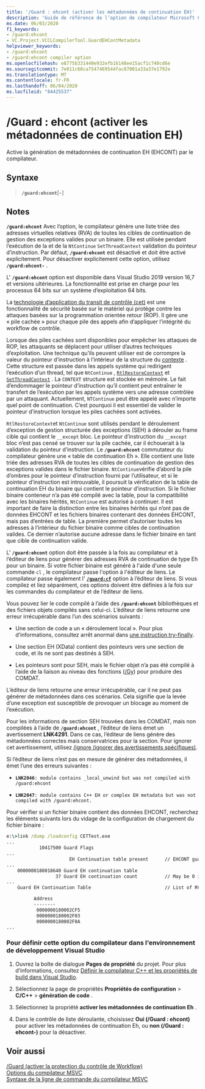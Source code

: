 ```yaml
---
title: '/Guard : ehcont (activer les métadonnées de continuation EH)'
description: 'Guide de référence de l’option de compilateur Microsoft C++/Guard : ehcont.'
ms.date: 06/03/2020
f1_keywords:
- /guard:ehcont
- VC.Project.VCCLCompilerTool.GuardEHContMetadata
helpviewer_keywords:
- /guard:ehcont
- /guard:ehcont compiler option
ms.openlocfilehash: e8775b331440e932efb16148ee15acf1c740cd6e
ms.sourcegitcommit: 7e011c68ca7547469544fac87001a33a37e1792e
ms.translationtype: MT
ms.contentlocale: fr-FR
ms.lasthandoff: 06/04/2020
ms.locfileid: "84425537"
---
```

# <a name="guardehcont-enable-eh-continuation-metadata"></a>/Guard : ehcont (activer les métadonnées de continuation EH)

Active la génération de métadonnées de continuation EH (EHCONT) par le compilateur.

## <a name="syntax"></a>Syntaxe

> **`/guard:ehcont`**[**`-`**]

## <a name="remarks"></a>Notes

**`/guard:ehcont`** Avec l’option, le compilateur génère une liste triée des adresses virtuelles relatives (RVA) de toutes les cibles de continuation de gestion des exceptions valides pour un binaire. Elle est utilisée pendant l’exécution de la et de la `NtContinue` `SetThreadContext` validation du pointeur d’instruction. Par défaut, **`/guard:ehcont`** est désactivé et doit être activé explicitement. Pour désactiver explicitement cette option, utilisez **`/guard:ehcont-`** .

L' **`/guard:ehcont`** option est disponible dans Visual Studio 2019 version 16,7 et versions ultérieures. La fonctionnalité est prise en charge pour les processus 64 bits sur un système d’exploitation 64 bits.

La [technologie d’application du transit de contrôle (cet)](https://software.intel.com/sites/default/files/managed/4d/2a/control-flow-enforcement-technology-preview.pdf) est une fonctionnalité de sécurité basée sur le matériel qui protège contre les attaques basées sur la programmation orientée retour (ROP). Il gère une « pile cachée » pour chaque pile des appels afin d’appliquer l’intégrité du workflow de contrôle.

Lorsque des piles cachées sont disponibles pour empêcher les attaques de ROP, les attaquants se déplacent pour utiliser d’autres techniques d’exploitation. Une technique qu’ils peuvent utiliser est de corrompre la valeur du pointeur d’instruction à l’intérieur de la structure du [contexte](/windows/win32/api/winnt/ns-winnt-context) . Cette structure est passée dans les appels système qui redirigent l’exécution d’un thread, tel que `NtContinue` , [`RtlRestoreContext`](/windows/win32/api/winnt/nf-winnt-rtlrestorecontext) et [`SetThreadContext`](/windows/win32/api/processthreadsapi/nf-processthreadsapi-setthreadcontext) . La `CONTEXT` structure est stockée en mémoire. Le fait d’endommager le pointeur d’instruction qu’il contient peut entraîner le transfert de l’exécution par les appels système vers une adresse contrôlée par un attaquant. Actuellement, `NTContinue` peut être appelé avec n’importe quel point de continuation. C’est pourquoi il est essentiel de valider le pointeur d’instruction lorsque les piles cachées sont activées.

`RtlRestoreContext`et `NtContinue` sont utilisés pendant le déroulement d’exception de gestion structurée des exceptions (SEH) à dérouler au frame cible qui contient le `__except` bloc. Le pointeur d’instruction du `__except` bloc n’est pas censé se trouver sur la pile cachée, car il échouerait à la validation du pointeur d’instruction. Le **`/guard:ehcont`** commutateur du compilateur génère une « table de continuation Eh ». Elle contient une liste triée des adresses RVA de toutes les cibles de continuation de gestion des exceptions valides dans le fichier binaire. `NtContinue`vérifie d’abord la pile d’ombres pour le pointeur d’instruction fourni par l’utilisateur, et si le pointeur d’instruction est introuvable, il poursuit la vérification de la table de continuation EH du binaire qui contient le pointeur d’instruction. Si le fichier binaire conteneur n’a pas été compilé avec la table, pour la compatibilité avec les binaires hérités, `NtContinue` est autorisé à continuer. Il est important de faire la distinction entre les binaires hérités qui n’ont pas de données EHCONT et les fichiers binaires contenant des données EHCONT, mais pas d’entrées de table. La première permet d’autoriser toutes les adresses à l’intérieur du fichier binaire comme cibles de continuation valides. Ce dernier n’autorise aucune adresse dans le fichier binaire en tant que cible de continuation valide.

L' **`/guard:ehcont`** option doit être passée à la fois au compilateur et à l’éditeur de liens pour générer des adresses RVA de continuation de type Eh pour un binaire. Si votre fichier binaire est généré à l'aide d'une seule commande `cl` , le compilateur passe l'option à l'éditeur de liens. Le compilateur passe également l' [**`/guard:cf`**](guard-enable-control-flow-guard.md) option à l’éditeur de liens. Si vous compilez et liez séparément, ces options doivent être définies à la fois sur les commandes du compilateur et de l’éditeur de liens.

Vous pouvez lier le code compilé à l’aide des **`/guard:ehcont`** bibliothèques et des fichiers objets compilés sans celui-ci. L’éditeur de liens retourne une erreur irrécupérable dans l’un des scénarios suivants :

- Une section de code a un « déroulement local ». Pour plus d’informations, consultez arrêt anormal dans [une instruction try-finally](../../cpp/try-finally-statement.md#abnormal-termination).

- Une section EH (XData) contient des pointeurs vers une section de code, et ils ne sont pas destinés à SEH.

- Les pointeurs sont pour SEH, mais le fichier objet n’a pas été compilé à l’aide de la liaison au niveau des fonctions ([/Gy](gy-enable-function-level-linking.md)) pour produire des COMDAT.

L’éditeur de liens retourne une erreur irrécupérable, car il ne peut pas générer de métadonnées dans ces scénarios. Cela signifie que la levée d’une exception est susceptible de provoquer un blocage au moment de l’exécution.

Pour les informations de section SEH trouvées dans les COMDAT, mais non compilées à l’aide de **`/guard:ehcont`** , l’éditeur de liens émet un avertissement **LNK4291**. Dans ce cas, l’éditeur de liens génère des métadonnées correctes mais conservatrices pour la section. Pour ignorer cet avertissement, utilisez [/ignore (ignorer des avertissements spécifiques)](ignore-ignore-specific-warnings.md).

Si l’éditeur de liens n’est pas en mesure de générer des métadonnées, il émet l’une des erreurs suivantes :

- **`LNK2046`**`: module contains _local_unwind but was not compiled with /guard:ehcont`

- **`LNK2047`**`: module contains C++ EH or complex EH metadata but was not compiled with /guard:ehcont.`

Pour vérifier si un fichier binaire contient des données EHCONT, recherchez les éléments suivants lors du vidage de la configuration de chargement du fichier binaire :

```cmd
e:\>link /dump /loadconfig CETTest.exe
...
            10417500 Guard Flags
...
                       EH Continuation table present      // EHCONT guard flag present
...
    0000000180018640 Guard EH continuation table
                  37 Guard EH continuation count          // May be 0 if no exception handling is used in the binary. Still counts has having EHCONT data.
...
    Guard EH Continuation Table                           // List of RVAs

          Address
          --------
           0000000180002CF5
           0000000180002F03
           0000000180002F0A
...
```

### <a name="to-set-this-compiler-option-in-the-visual-studio-development-environment"></a>Pour définir cette option du compilateur dans l'environnement de développement Visual Studio

1. Ouvrez la boîte de dialogue **Pages de propriété** du projet. Pour plus d’informations, consultez [Définir le compilateur C++ et les propriétés de build dans Visual Studio](../working-with-project-properties.md).

1. Sélectionnez la page de propriétés **Propriétés de configuration**  >  **C/C++**  >  **génération de code** .

1. Sélectionnez la propriété **activer les métadonnées de continuation Eh** .

1. Dans le contrôle de liste déroulante, choisissez **Oui (/Guard : ehcont)** pour activer les métadonnées de continuation Eh, ou **non (/Guard : ehcont-)** pour la désactiver.

## <a name="see-also"></a>Voir aussi

[/Guard (activer la protection du contrôle de Workflow)](guard-enable-control-flow-guard.md)\
[Options du compilateur MSVC](compiler-options.md)\
[Syntaxe de la ligne de commande du compilateur MSVC](compiler-command-line-syntax.md)
